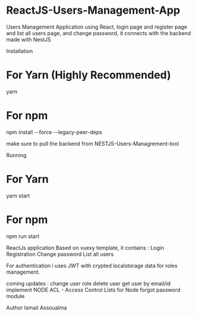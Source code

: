# ReactJS-Users-Management-App
  Users Management Application using React, login page and register page and list all users page, and change password, it connects with the backend made with NestJS

Installation
  # For Yarn (Highly Recommended)
  yarn

  # For npm
  npm install --force --legacy-peer-deps
  
  make sure to pull the backend from NESTJS-Users-Managrement-tool
  
Running
  # For Yarn
  yarn start

  # For npm
  npm run start

ReactJs application Based on vuexy template, it contains :
  Login
  Registration
  Change password
  List all users
  
For authentication i uses JWT with crypted localstorage data for roles management.

coming updates :
  change user role
  delete user
  get user by email/id
  implement NODE ACL - Access Control Lists for Node
  forgot password module
  
Author
  Ismail Assoualma
  
